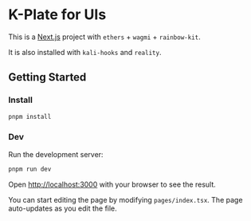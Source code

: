 # K-Plate for UIs

This is a [Next.js](https://nextjs.org/) project with `ethers` + `wagmi` + `rainbow-kit`. 

It is also installed with `kali-hooks` and `reality`.

## Getting Started

### Install

```bash
pnpm install
```

### Dev

Run the development server:

```bash
pnpm run dev
```

Open [http://localhost:3000](http://localhost:3000) with your browser to see the result.

You can start editing the page by modifying `pages/index.tsx`. The page auto-updates as you edit the file.
